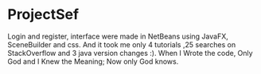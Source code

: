 # ProjectSef

Login and register, interface were made in NetBeans using JavaFX, SceneBuilder and css. 
And it took me only 4 tutorials ,25 searches on StackOverflow and 3 java version changes :).
When I Wrote the code, Only God and I Knew the Meaning; Now only God knows.

